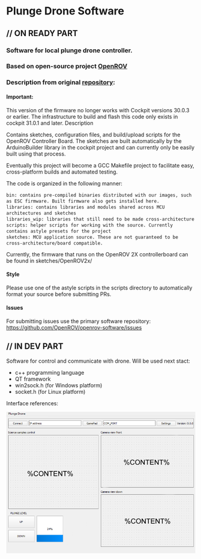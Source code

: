# Plunge Drone Software
## // ON READY PART

### Software for local plunge drone controller.
### Based on open-source project [OpenROV](https://github.com/OpenROV)

### Description from original [repository](https://github.com/OpenROV/openrov-software-arduino):
#### Important:
This version of the firmware no longer works with Cockpit versions 30.0.3 or earlier. The infrastructure to build and flash this code only exists in cockpit 31.0.1 and later.
Description

Contains sketches, configuration files, and build/upload scripts for the OpenROV Controller Board. The sketches are built automatically by the ArduinoBuilder library in the cockpit project and can currently only be easily built using that process.

Eventually this project will become a GCC Makefile project to facilitate easy, cross-platform builds and automated testing.

The code is organized in the following manner:

    bin: contains pre-compiled binaries distributed with our images, such as ESC firmware. Built firmware also gets installed here.
    libraries: contains libraries and modules shared across MCU architectures and sketches
    libraries_wip: libraries that still need to be made cross-architecture
    scripts: helper scripts for working with the source. Currently contains astyle presets for the project
    sketches: MCU application source. These are not guaranteed to be cross-architecture/board compatible.

Currently, the firmware that runs on the OpenROV 2X controllerboard can be found in sketches/OpenROV2x/

#### Style
Please use one of the astyle scripts in the scripts directory to automatically format your source before submitting PRs.

#### Issues
For submitting issues use the primary software repository: https://github.com/OpenROV/openrov-software/issues

## // IN DEV PART
Software for control and communicate with drone.
Will be used next stact: 
* c++ programming language
* QT framework
* win2sock.h (for Windows platform)
* socket.h (for Linux platform)

Interface references:

![alt text](https://github.com/PolyPlunge/pdsoft/blob/main/images/refer.png)
